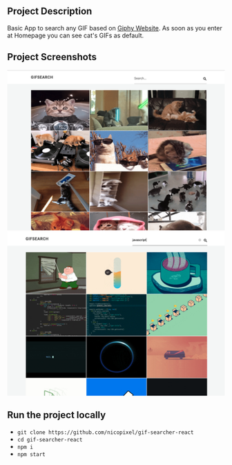 
## Project Description
Basic App to search any GIF based on [Giphy Website](https://giphy.com/).
As soon as you enter at Homepage you can see cat's GIFs as default.

## Project Screenshots

<img src="./doc/homepage.png" />
<img src="./doc/javascript-search.png" />

## Run the project locally

- `git clone https://github.com/nicopixel/gif-searcher-react`
- `cd gif-searcher-react`
- `npm i`
- `npm start`
